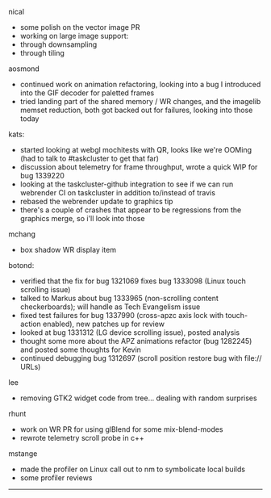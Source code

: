 nical
* some polish on the vector image PR
* working on large image support:
* through downsampling
* through tiling



aosmond
* continued work on animation refactoring, looking into a bug I introduced into the GIF decoder for paletted frames
* tried landing part of the shared memory / WR changes, and the imagelib memset reduction, both got backed out for failures, looking into those today



kats:
* started looking at webgl mochitests with QR, looks like we're OOMing (had to talk to #taskcluster to get that far)
* discussion about telemetry for frame throughput, wrote a quick WIP for bug 1339220
* looking at the taskcluster-github integration to see if we can run webrender CI on taskcluster in addition to/instead of travis
* rebased the webrender update to graphics tip
* there's a couple of crashes that appear to be regressions from the graphics merge, so i'll look into those



mchang
* box shadow WR display item



botond:
  - verified that the fix for bug 1321069 fixes bug 1333098 (Linux touch scrolling issue)
  - talked to Markus about bug 1333965 (non-scrolling content checkerboards); will handle as Tech Evangelism issue
  - fixed test failures for bug 1337990 (cross-apzc axis lock with touch-action enabled), new patches up for review
  - looked at bug 1331312 (LG device scrolling issue), posted analysis
  - thought some more about the APZ animations refactor (bug 1282245) and posted some thoughts for Kevin
  - continued debugging bug 1312697 (scroll position restore bug with file:// URLs)



lee
* removing GTK2 widget code from tree... dealing with random surprises



rhunt
* work on WR PR for using glBlend for some mix-blend-modes
* rewrote telemetry scroll probe in c++



mstange
* made the profiler on Linux call out to nm to symbolicate local builds
* some profiler reviews



________________


